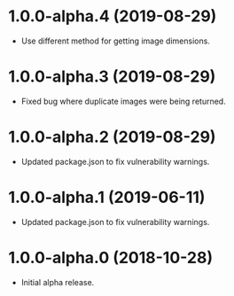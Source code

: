 # 1.0.0-alpha.4 (2019-08-29)

- Use different method for getting image dimensions.

# 1.0.0-alpha.3 (2019-08-29)

- Fixed bug where duplicate images were being returned.

# 1.0.0-alpha.2 (2019-08-29)

- Updated package.json to fix vulnerability warnings.

# 1.0.0-alpha.1 (2019-06-11)

- Updated package.json to fix vulnerability warnings.

# 1.0.0-alpha.0 (2018-10-28)

- Initial alpha release.